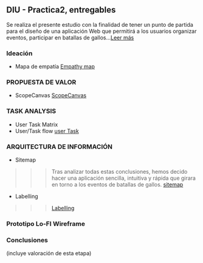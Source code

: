 ## DIU - Practica2, entregables

Se realiza el presente estudio con la finalidad de tener un punto de partida para el diseño de una aplicación Web que permitirá a los usuarios organizar eventos, participar en batallas de gallos...[Leer más](propuesta_valor.png)

### Ideación 
* Mapa de empatía
[Empathy map](Empathy%20Customer%20Map.png)


### PROPUESTA DE VALOR
* ScopeCanvas
[ScopeCanvas](scope_canvas_resumen.pptx.pdf)

### TASK ANALYSIS

* User Task Matrix 
* User/Task flow
[user Task](Task%20Analisys.pdf)


### ARQUITECTURA DE INFORMACIÓN

* Sitemap 
>>> Tras analizar todas estas conclusiones, hemos decido hacer una aplicación sencilla, intuitiva y rápida que girara en torno a los eventos de batallas de gallos. 
[sitemap](Sitemap.png)

* Labelling
>>> [Labelling](Labelling.pdf)


### Prototipo Lo-FI Wireframe 


### Conclusiones  
(incluye valoración de esta etapa)


